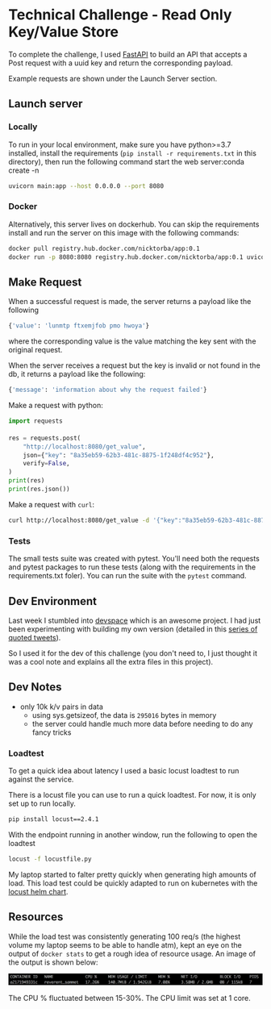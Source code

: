 # Technical Challenge - Read Only Key/Value Store
To complete the challenge, I used [FastAPI](https://fastapi.tiangolo.com/) to build an API that accepts a Post request with a uuid key and return the corresponding payload. 

Example requests are shown under the Launch Server section. 

## Launch server
### Locally 
To run in your local environment, make sure you have python>=3.7 installed, install the requirements (`pip install -r requirements.txt` in this directory), then run the following command start the web server:conda create -n

```bash 
uvicorn main:app --host 0.0.0.0 --port 8080
```

### Docker 
Alternatively, this server lives on dockerhub. You can skip the requirements install and run the server on this image with the following commands: 
```bash
docker pull registry.hub.docker.com/nicktorba/app:0.1
docker run -p 8080:8080 registry.hub.docker.com/nicktorba/app:0.1 uvicorn main:app --host 0.0.0.0 --port 8080
```

## Make Request 
When a successful request is made, the server returns a payload like the following
```python
{'value': 'lunmtp ftxemjfob pmo hwoya'}
```
where the corresponding value is the value matching the key sent with the original request.

When the server receives a request but the key is invalid or not found in the db, it returns a payload like the following: 
```python
{'message': 'information about why the request failed'}
```

Make a request with python:
```python 
import requests

res = requests.post(
    "http://localhost:8080/get_value",
    json={"key": "8a35eb59-62b3-481c-8875-1f248df4c952"},
    verify=False,
)
print(res)
print(res.json())
```

Make a request with `curl`: 
```bash 
curl http://localhost:8080/get_value -d '{"key":"8a35eb59-62b3-481c-8875-1f248df4c952"}' -X POST -H 'Content-Type: application/json'
```

### Tests
The small tests suite was created with pytest. You'll need both the requests and pytest packages to run these tests (along with the requirements in the requirements.txt foler).
You can run the suite with the `pytest` command. 

## Dev Environment
Last week I stumbled into [devspace](https://devspace.sh/cli/docs/quickstart) which is an awesome project. I had just been experimenting with building my own version (detailed in this [series of quoted tweets](https://twitter.com/nicktorba/status/1451569315686359044?s=20)). 

So I used it for the dev of this challenge (you don't need to, I just thought it was a cool note and explains all the extra files in this project). 

## Dev Notes
* only 10k k/v pairs in data
    * using sys.getsizeof, the data is `295016` bytes in memory 
    * the server could handle much more data before needing to do any fancy tricks

### Loadtest
To get a quick idea about latency I used a basic locust loadtest to run against the service.

There is a locust file you can use to run a quick loadtest. For now, it is only set up to run locally. 

```bash
pip install locust==2.4.1
```

With the endpoint running in another window, run the following to open the loadtest
```bash  
locust -f locustfile.py 
```

My laptop started to falter pretty quickly when generating high amounts of load. This load test could be quickly adapted to run on kubernetes with the [locust helm chart](https://github.com/locustio/helm-chart). 


## Resources
While the load test was consistently generating 100 req/s (the highest volume my laptop seems to be able to handle atm), kept an eye on the output of `docker stats` to get a rough idea of resource usage. An image of the output is shown below:

![usage](resource-usage-docker-stats.png)

The CPU % fluctuated between 15-30%. The CPU limit was set at 1 core. 

